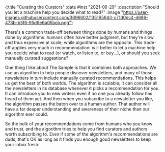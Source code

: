 {:title "Curating the Curators" :date #inst "2021-09-29" :description "Should you let a machine help you decide what to read?" :image "https://user-images.githubusercontent.com/3696602/135165943-c71d0dc4-d686-473b-b5f6-95d6e6a05bcb.png"}

There's a common trade-off between things done by humans and things done by algorithms:
humans often have better judgment, but they're slow and thus expensive at scale; while algorithms are the opposite.
This trade-off applies very much in recommendation: is it better to let a machine help you decide what to read (or watch, or listen to, or buy...), or
should you seek manually curated suggestions?

One thing I like about The Sample is that it combines both approaches. We use an algorithm to help people discover newsletters,
and many of those newsletters in turn include manually curated recommendations. This helps us get the best of both worlds.
The algorithm is scalable; it can consider all the newsletters in its database whenever it picks a recommendation for you.
It can introduce you to new writers even if no one you already follow has heard of them yet. And then when you subscribe to a newsletter you
like, the algorithm passes the baton over to a human author. That author will have a far deeper understanding and awareness 
of their niche than our algorithm ever could.

So the bulk of your recommendations come from humans who you know and trust, and the algorithm tries to
help you find curators and authors worth subscribing to. Even if some of the algorithm's recommendations are duds, that's OK
as long as it finds you enough good newsletters to keep your inbox fresh.
